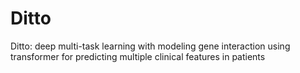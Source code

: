 # Ditto
Ditto: deep multi-task learning with modeling gene interaction using transformer for predicting multiple clinical features in patients
